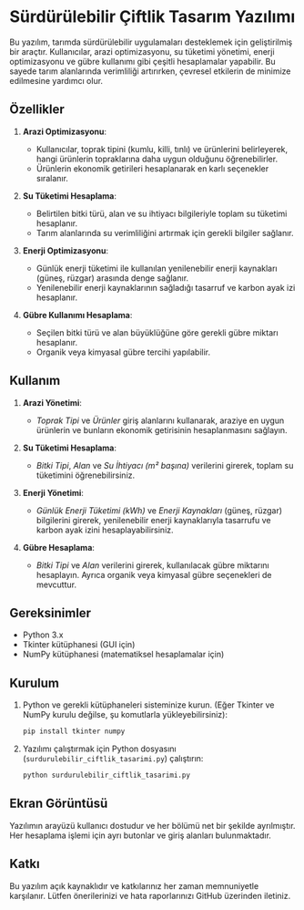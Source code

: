 # Sürdürülebilir Çiftlik Tasarım Yazılımı

Bu yazılım, tarımda sürdürülebilir uygulamaları desteklemek için geliştirilmiş bir araçtır. Kullanıcılar, arazi optimizasyonu, su tüketimi yönetimi, enerji optimizasyonu ve gübre kullanımı gibi çeşitli hesaplamalar yapabilir. Bu sayede tarım alanlarında verimliliği artırırken, çevresel etkilerin de minimize edilmesine yardımcı olur.

## Özellikler

1. **Arazi Optimizasyonu**:
   - Kullanıcılar, toprak tipini (kumlu, killi, tınlı) ve ürünlerini belirleyerek, hangi ürünlerin topraklarına daha uygun olduğunu öğrenebilirler.
   - Ürünlerin ekonomik getirileri hesaplanarak en karlı seçenekler sıralanır.

2. **Su Tüketimi Hesaplama**:
   - Belirtilen bitki türü, alan ve su ihtiyacı bilgileriyle toplam su tüketimi hesaplanır.
   - Tarım alanlarında su verimliliğini artırmak için gerekli bilgiler sağlanır.

3. **Enerji Optimizasyonu**:
   - Günlük enerji tüketimi ile kullanılan yenilenebilir enerji kaynakları (güneş, rüzgar) arasında denge sağlanır.
   - Yenilenebilir enerji kaynaklarının sağladığı tasarruf ve karbon ayak izi hesaplanır.

4. **Gübre Kullanımı Hesaplama**:
   - Seçilen bitki türü ve alan büyüklüğüne göre gerekli gübre miktarı hesaplanır.
   - Organik veya kimyasal gübre tercihi yapılabilir.

## Kullanım

1. **Arazi Yönetimi**:
   - *Toprak Tipi* ve *Ürünler* giriş alanlarını kullanarak, araziye en uygun ürünlerin ve bunların ekonomik getirisinin hesaplanmasını sağlayın.

2. **Su Tüketimi Hesaplama**:
   - *Bitki Tipi*, *Alan* ve *Su İhtiyacı (m² başına)* verilerini girerek, toplam su tüketimini öğrenebilirsiniz.

3. **Enerji Yönetimi**:
   - *Günlük Enerji Tüketimi (kWh)* ve *Enerji Kaynakları* (güneş, rüzgar) bilgilerini girerek, yenilenebilir enerji kaynaklarıyla tasarrufu ve karbon ayak izini hesaplayabilirsiniz.

4. **Gübre Hesaplama**:
   - *Bitki Tipi* ve *Alan* verilerini girerek, kullanılacak gübre miktarını hesaplayın. Ayrıca organik veya kimyasal gübre seçenekleri de mevcuttur.

## Gereksinimler

- Python 3.x
- Tkinter kütüphanesi (GUI için)
- NumPy kütüphanesi (matematiksel hesaplamalar için)

## Kurulum

1. Python ve gerekli kütüphaneleri sisteminize kurun. (Eğer Tkinter ve NumPy kurulu değilse, şu komutlarla yükleyebilirsiniz):
   ```bash
   pip install tkinter numpy
   ```

2. Yazılımı çalıştırmak için Python dosyasını (`surdurulebilir_ciftlik_tasarimi.py`) çalıştırın:
   ```bash
   python surdurulebilir_ciftlik_tasarimi.py
   ```

## Ekran Görüntüsü

Yazılımın arayüzü kullanıcı dostudur ve her bölümü net bir şekilde ayrılmıştır. Her hesaplama işlemi için ayrı butonlar ve giriş alanları bulunmaktadır.

## Katkı

Bu yazılım açık kaynaklıdır ve katkılarınız her zaman memnuniyetle karşılanır. Lütfen önerilerinizi ve hata raporlarınızı GitHub üzerinden iletiniz.
